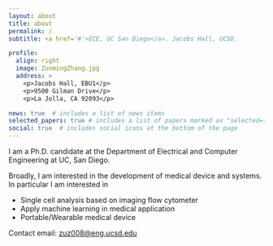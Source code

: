 ```yaml
---
layout: about
title: about
permalink: /
subtitle: <a href='#'>ECE, UC San Diego</a>. Jacobs Hall, UCSD.

profile:
  align: right
  image: ZunmingZhang.jpg
  address: >
    <p>Jacobs Hall, EBU1</p>
    <p>9500 Gilman Drive</p>
    <p>La Jolla, CA 92093</p>

news: true  # includes a list of news items
selected_papers: true # includes a list of papers marked as "selected={true}"
social: true  # includes social icons at the bottom of the page
---
```


I am a Ph.D. candidate at the Department of Electrical and Computer Engineering at UC, San Diego. 

Broadly, I am interested in the development of medical device and systems. In particular I am interested in

* Single cell analysis based on imaging flow cytometer
* Apply machine learning in medical application
* Portable/Wearable medical device
		
Contact email: zuz008@eng.ucsd.edu